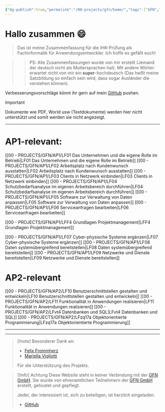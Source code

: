 ```yaml
---
{"dg-publish":true,"permalink":"/00-projects/gfn/home/","tags":["GFN","gardenEntry","gardenEntry","gardenEntry","gardenEntry","gardenEntry","gardenEntry","gardenEntry","gardenEntry","gardenEntry","gardenEntry","gardenEntry"],"noteIcon":"","updated":"2024-10-22T12:52:17.000+02:00"}
---
```


# Hallo zusammen 😄 

>Das ist meine Zusammenfassung für die IHK-Prüfung als Fachinformatik für Anwendungsentwickler.
>Ich hoffe es gefällt euch!

>>PS: Alle Zusammenfassungen wurde von mir erstellt (Jemand der deutsch nicht als Muttersprachen hat). Mit andere Wörter: erwartet nicht von mir ein **super**-hochdeutsch (Das heißt meine Satzbildung so einfach sein wird, dass sogar Ausländer die verstehen können).

Verbesserungsvorschläge könnt ihr gern auf mein [GitHub](https://github.com/U-L-M-S/digital-garden) pushen.

>[!important] 
>Dokumente wie PDF, World usw (Textdokumente) 
>werden hier nicht unterstützt und somit werden sie nicht angezeigt.


---
# AP1-relevant:
[[00 - PROJECTS/GFN/AP1/LF01 Das Unternehmen und die eigene Rolle im Betrieb\|LF01 Das Unternehmen und die eigene Rolle im Betrieb]]
[[00 - PROJECTS/GFN/AP1/LF02 Arbeitsplatz nach Kundenwunsch ausstatten\|LF02 Arbeitsplatz nach Kundenwunsch ausstatten]] 
[[00 - PROJECTS/GFN/AP1/LF03 Clients in Netzwerk einbinden\|LF03 Clients in Netzwerk einbinden]] 
[[00 - PROJECTS/GFN/AP1/LF04 Schutzbedarfsanalyse im eigenen Arbeitsbereich durchführen\|LF04 Schutzbedarfsanalyse im eigenen Arbeitsbereich durchführen]] 
[[00 - PROJECTS/GFN/AP1/LF05 Software zur Verwaltung von Daten anpassen\|LF05 Software zur Verwaltung von Daten anpassen]] 
[[00 - PROJECTS/GFN/AP1/LF06 Serviceanfragen bearbeiten\|LF06 Serviceanfragen bearbeiten]]

[[00 - PROJECTS/GFN/AP1/LFF4 Grundlagen Projektmanagement\|LFF4 Grundlagen Projektmanagement]]

[[00 - PROJECTS/GFN/AP1/LF07 Cyber-physische Systeme ergänzen\|LF07 Cyber-physische Systeme ergänzen]]
[[00 - PROJECTS/GFN/AP1/LF08 Daten systemübergreifend bereitstellen\|LF08 Daten systemübergreifend bereitstellen]]
[[00 - PROJECTS/GFN/AP1/LF09 Netzwerke und Dienste bereitstellen\|LF09 Netzwerke und Dienste bereitstellen]]

# AP2-relevant
[[00 - PROJECTS/GFN/AP2/LF10 Benutzerschnittstellen gestalten und entwickeln\|LF10 Benutzerschnittstellen gestalten und entwickeln]]
[[00 - PROJECTS/GFN/AP2/LF11 Funktionalität in Anwendungen realisieren\|LF11 Funktionalität in Anwendungen realisieren]]
[[00 - PROJECTS/GFN/AP2/LFvt4 Datenbanken und SQL\|LFvt4 Datenbanken und SQL]]
[[00 - PROJECTS/GFN/AP2/LFzq17a Objektorientierte Programmierung\|LFzq17a Objektorientierte Programmierung]]
___
___

>[!note] Besonderer Dank an:
>- [Felix Frommherz](https://github.com/Felix-From)
>- [Mariella Vigliotti](https://www.facebook.com/mariella1991)
>  
>Für die Unterstützung des Projekts.


>[!info] Achtung
Diese Website steht in keiner Verbindung mit der [GFN GmbH](https://www.gfn.de). 
Sie wurde von ehrenamtlichen Teilnehmern der [GFN GmbH](https://www.gfn.de) erstellt, gehostet und gepflegt.
>
>Jeder, der interessiert ist, sich zu beteiligen, ist herzlich eingeladen.
>- [GitHub](https://github.com/U-L-M-S/digital-garden)